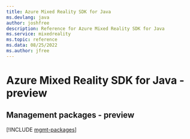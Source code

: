 ```yaml
---
title: Azure Mixed Reality SDK for Java
ms.devlang: java
author: joshfree
description: Reference for Azure Mixed Reality SDK for Java
ms.service: mixedreality
ms.topic: reference
ms.data: 08/25/2022
ms.author: jfree
---
```

# Azure Mixed Reality SDK for Java - preview

## Management packages - preview
[!INCLUDE [mgmt-packages](mixed-reality-mgmt-index.md)]